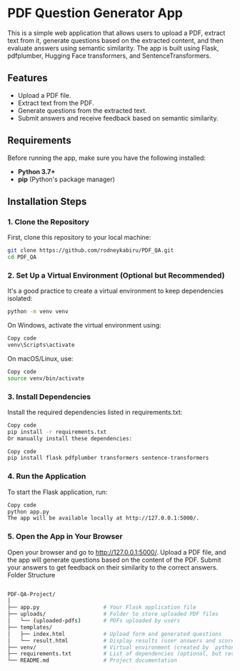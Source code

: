 # PDF Question Generator App

This is a simple web application that allows users to upload a PDF, extract text from it, generate questions based on the extracted content, and then evaluate answers using semantic similarity. The app is built using Flask, pdfplumber, Hugging Face transformers, and SentenceTransformers.

## Features

- Upload a PDF file.
- Extract text from the PDF.
- Generate questions from the extracted text.
- Submit answers and receive feedback based on semantic similarity.

## Requirements

Before running the app, make sure you have the following installed:

- **Python 3.7+**
- **pip** (Python's package manager)

## Installation Steps

### 1. Clone the Repository

First, clone this repository to your local machine:

```bash
git clone https://github.com/rodneykabiru/PDF_QA.git
cd PDF_QA
```
### 2. Set Up a Virtual Environment (Optional but Recommended)
It's a good practice to create a virtual environment to keep dependencies isolated:

```bash
python -m venv venv

```
On Windows, activate the virtual environment using:

```bash
Copy code
venv\Scripts\activate

```
On macOS/Linux, use:

```bash
Copy code
source venv/bin/activate
```
### 3. Install Dependencies
Install the required dependencies listed in requirements.txt:

```bash
Copy code
pip install -r requirements.txt
Or manually install these dependencies:
```
```bash
Copy code
pip install flask pdfplumber transformers sentence-transformers
```
### 4. Run the Application
To start the Flask application, run:

```bash
Copy code
python app.py
The app will be available locally at http://127.0.0.1:5000/.
```
### 5. Open the App in Your Browser
Open your browser and go to http://127.0.0.1:5000/.
Upload a PDF file, and the app will generate questions based on the content of the PDF.
Submit your answers to get feedback on their similarity to the correct answers.
Folder Structure
```bash

PDF-QA-Project/
│
├── app.py                    # Your Flask application file
├── uploads/                  # Folder to store uploaded PDF files
│   └── (uploaded-pdfs)       # PDFs uploaded by users
├── templates/
│   ├── index.html            # Upload form and generated questions
│   └── result.html           # Display results (user answers and score)
├── venv/                     # Virtual environment (created by `python -m venv venv`)
├── requirements.txt          # List of dependencies (optional, but recommended)
└── README.md                 # Project documentation
```







